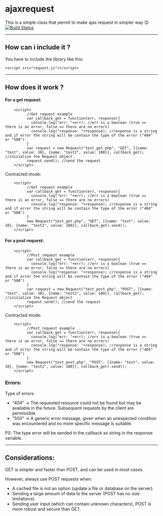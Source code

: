 # ajaxrequest
This is a simple class that permit to make ajax request in simpler way :blush: [![Build Status](https://camo.githubusercontent.com/cfcaf3a99103d61f387761e5fc445d9ba0203b01/68747470733a2f2f7472617669732d63692e6f72672f6477796c2f657374612e7376673f6272616e63683d6d6173746572)]()
***
## How can i include it ?
You have to include the library like this:
```
<script src="request.js"></script>
```
***
## How does it work ?
#### For a get request:
```
    <script>
          //Get request example
          var callback_get = function(err, response){
            console.log("err: "+err); //err is a boolean (true == there is an error, false == there are no errors)
            console.log("response: "+response); //response is a string and if error the string will be contain the type of the error ("404" or "500")
          }
          var request = new Request("test_get.php", "GET", [{name: "test", value: 10}, {name: "test2", value: 100}], callback_get); //inizialize the Request object
          request.send(); //send the request
    </script>
```

Contracted mode:
```
    <script>
          //Get request example
          var callback_get = function(err, response){
            console.log("err: "+err); //err is a boolean (true == there is an error, false == there are no errors)
            console.log("response: "+response); //response is a string and if error the string will be contain the type of the error ("404" or "500")
          }
          new Request("test_get.php", "GET", [{name: "test", value: 10}, {name: "test2", value: 100}], callback_get).send();
    </script>
```


#### For a post request:
```
    <script>
          //Post request example
          var callback_get = function(err, response){
            console.log("err: "+err); //err is a boolean (true == there is an error, false == there are no errors)
            console.log("response: "+response); //response is a string and if error the string will be contain the type of the error ("404" or "500")
          }
          var request = new Request("test_post.php", "POST", [{name: "test", value: 10}, {name: "test2", value: 100}], callback_get); //inizialize the Request object
          request.send(); //send the request
    </script>
```

Contracted mode:
```
    <script>
          //Post request example
          var callback_get = function(err, response){
            console.log("err: "+err); //err is a boolean (true == there is an error, false == there are no errors)
            console.log("response: "+response); //response is a string and if error the string will be contain the type of the error ("404" or "500")
          }
          new Request("test_post.php", "POST", [{name: "test", value: 10}, {name: "test2", value: 100}], callback_get).send();
    </script>
```

### Errors:
Type of errors:
- "404" -> The requested resource could not be found but may be available in the future. Subsequent requests by the client are permissible.
- "500" -> A generic error message, given when an unexpected condition was encountered and no more specific message is suitable.

PS: The type error will be sended in the callback as string in the response variable.
***
## Considerations:
GET is simpler and faster than POST, and can be used in most cases.

However, always use POST requests when:
- A cached file is not an option (update a file or database on the server).
- Sending a large amount of data to the server (POST has no size limitations).
- Sending user input (which can contain unknown characters), POST is more robust and secure than GET.

